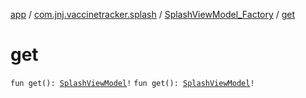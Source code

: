 [app](../../index.md) / [com.jnj.vaccinetracker.splash](../index.md) / [SplashViewModel_Factory](index.md) / [get](./get.md)

# get

`fun get(): `[`SplashViewModel`](../-splash-view-model/index.md)`!`
`fun get(): `[`SplashViewModel`](../-splash-view-model/index.md)`!`